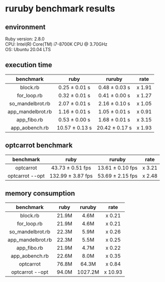 # ruruby benchmark results

## environment

Ruby version: 2.8.0  
CPU: Intel(R) Core(TM) i7-8700K CPU @ 3.70GHz  
OS: Ubuntu 20.04 LTS

## execution time

|     benchmark     |      ruby      |     ruruby     |  rate  |
| :---------------: | :------------: | :------------: | :----: |
|     block.rb      | 0.25 ± 0.01 s  | 0.48 ± 0.03 s  | x 1.91 |
|    for_loop.rb    | 0.32 ± 0.01 s  | 0.41 ± 0.00 s  | x 1.27 |
| so_mandelbrot.rb  | 2.07 ± 0.01 s  | 2.16 ± 0.10 s  | x 1.05 |
| app_mandelbrot.rb | 1.16 ± 0.01 s  | 1.05 ± 0.01 s  | x 0.91 |
|    app_fibo.rb    | 0.53 ± 0.00 s  | 1.68 ± 0.01 s  | x 3.15 |
|  app_aobench.rb   | 10.57 ± 0.13 s | 20.42 ± 0.17 s | x 1.93 |

## optcarrot benchmark

|    benchmark    |       ruby        |      ruruby      |  rate  |
| :-------------: | :---------------: | :--------------: | :----: |
|    optcarrot    | 43.73 ± 0.51 fps  | 13.61 ± 0.10 fps | x 3.21 |
| optcarrot --opt | 132.99 ± 3.87 fps | 53.69 ± 2.15 fps | x 2.48 |

## memory consumption

|     benchmark     | ruby  | ruruby  |  rate   |
| :---------------: | :---: | :-----: | :-----: |
|     block.rb      | 21.9M |  4.6M   | x 0.21  |
|    for_loop.rb    | 21.9M |  4.6M   | x 0.21  |
| so_mandelbrot.rb  | 22.3M |  5.9M   | x 0.26  |
| app_mandelbrot.rb | 22.3M |  5.5M   | x 0.25  |
|    app_fibo.rb    | 21.9M |  4.7M   | x 0.22  |
|  app_aobench.rb   | 22.6M |  8.0M   | x 0.35  |
|     optcarrot     | 76.8M |  64.3M  | x 0.84  |
|  optcarrot --opt  | 94.0M | 1027.2M | x 10.93 |
